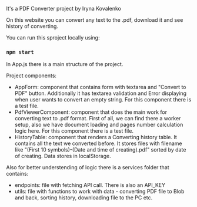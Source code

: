 It's a PDF Converter project by Iryna Kovalenko

On this website you can convert any text to the .pdf, download it and see history of converting.

You can run this sproject locally using:

### `npm start`

In App.js there is a main structure of the project.

Project components:

- AppForm: component that contains form with textarea and "Convert to PDF" button.
  Additionally it has textarea validation and Error displaying when user wants to convert an empty string.
  For this component there is a test file.
- PdfViewerComponent: component that does the main work for converting text to .pdf format.
  First of all, we can find there a worker setup, also we have document loading and pages number calculation logic here.
  For this component there is a test file.
- HistoryTable: component that renders a Converting history table. It contains all the text we converted before. It stores files with filename like "(First 10 symbols)-(Date and time of creating).pdf" sorted by date of creating.
  Data stores in localStorage.

Also for better understending of logic there is a services folder that contains:

- endpoints: file with fetching API call. There is also an API_KEY
- utils: file with functions to work with data - converting PDF file to Blob and back, sorting history, downloading file to the PC etc.
